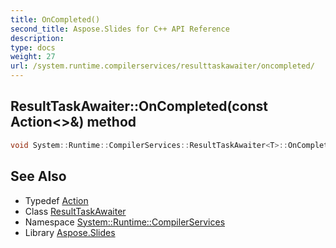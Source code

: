 ```yaml
---
title: OnCompleted()
second_title: Aspose.Slides for C++ API Reference
description: 
type: docs
weight: 27
url: /system.runtime.compilerservices/resulttaskawaiter/oncompleted/
---
```

## ResultTaskAwaiter::OnCompleted(const Action<>\&) method




```cpp
void System::Runtime::CompilerServices::ResultTaskAwaiter<T>::OnCompleted(const Action<> &continuation)
```

## See Also

* Typedef [Action](../../../system/action/)
* Class [ResultTaskAwaiter](../)
* Namespace [System::Runtime::CompilerServices](../../)
* Library [Aspose.Slides](../../../)